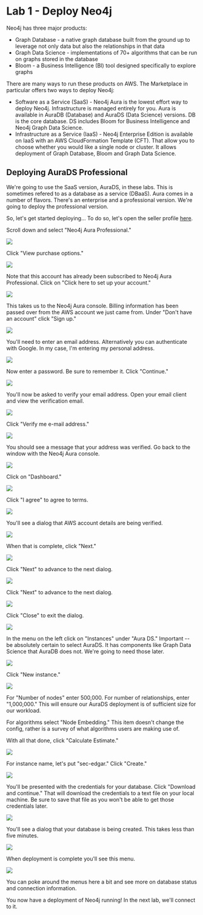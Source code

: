 # Lab 1 - Deploy Neo4j
Neo4j has three major products:
* Graph Database - a native graph database built from the ground up to leverage not only data but also the relationships in that data
* Graph Data Science - implementations of 70+ algorithms that can be run on graphs stored in the database
* Bloom - a Business Intelligence (BI) tool designed specifically to explore graphs

There are many ways to run these products on AWS.  The Marketplace in particular offers two ways to deploy Neo4j:

* Software as a Service (SaaS) - Neo4j Aura is the lowest effort way to deploy Neo4j.  Infrastructure is managed entirely for you.  Aura is available in AuraDB (Database) and AuraDS (Data Science) versions.  DB is the core database.  DS includes Bloom for Business Intelligence and Neo4j Graph Data Science.
* Infrastructure as a Service (IaaS) - Neo4j Enterprise Edition is available on IaaS with an AWS CloudFormation Template (CFT).  That allow you to choose whether you would like a single node or cluster.  It allows deployment of Graph Database, Bloom and Graph Data Science.

## Deploying AuraDS Professional
We're going to use the SaaS version, AuraDS, in these labs.  This is sometimes refered to as a database as a service (DBaaS).  Aura comes in a number of flavors.  There's an enterprise and a professional version.  We're going to deploy the professional version.  

So, let's get started deploying...  To do so, let's open the seller profile [here](https://aws.amazon.com/marketplace/seller-profile?id=23ec694a-d2af-4641-b4d3-b7201ab2f5f9).

Scroll down and select "Neo4j Aura Professional."

![](images/01.png)

Click "View purchase options."

![](images/02.png)

Note that this account has already been subscribed to Neo4j Aura Professional.  Click on "Click here to set up your account."

![](images/03.png)

This takes us to the Neo4j Aura console.  Billing information has been passed over from the AWS account we just came from.  Under "Don't have an account" click "Sign up."

![](images/04.png)

You'll need to enter an email address.  Alternatively you can authenticate with Google.  In my case, I'm entering my personal address.

![](images/05.png)

Now enter a password.  Be sure to remember it.  Click "Continue."

![](images/06.png)

You'll now be asked to verify your email address.  Open your email client and view the verification email.

![](images/07.png)

Click "Verify me e-mail address."

![](images/08.png)

You should see a message that your address was verified.  Go back to the window with the Neo4j Aura console.

![](images/09.png)

Click on "Dashboard."

![](images/10.png)

Click "I agree" to agree to terms.

![](images/11.png)

You'll see a dialog that AWS account details are being verified.

![](images/12.png)

When that is complete, click "Next."

![](images/13.png)

Click "Next" to advance to the next dialog.

![](images/14.png)

Click "Next" to advance to the next dialog.

![](images/15.png)

Click "Close" to exit the dialog.

![](images/16.png)

In the menu on the left click on "Instances" under "Aura DS."  Important -- be absolutely certain to select AuraDS.  It has components like Graph Data Science that AuraDB does not.  We're going to need those later.

![](images/17.png)

Click "New instance."

![](images/18.png)

For "Number of nodes" enter 500,000.  For number of relationships, enter "1,000,000."  This will ensure our AuraDS deployment is of sufficient size for our workload.  

For algorithms select "Node Embedding."  This item doesn't change the config, rather is a survey of what algorithms users are making use of.

With all that done, click "Calculate Estimate."

![](images/19.png)

For instance name, let's put "sec-edgar."  Click "Create."

![](images/20.png)

You'll be presented with the credentials for your database.  Click "Download and continue."  That will download the credentials to a text file on your local machine.  Be sure to save that file as you won't be able to get those credentials later.

![](images/21.png)

You'll see a dialog that your database is being created.  This takes less than five minutes.

![](images/22.png)

When deployment is complete you'll see this menu.  

![](images/23.png)

You can poke around the menus here a bit and see more on database status and connection information.

You now have a deployment of Neo4j running!  In the next lab, we'll connect to it.
